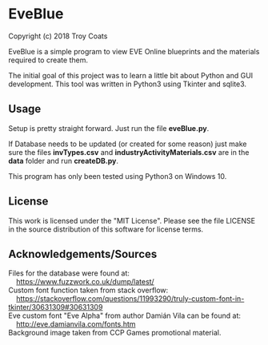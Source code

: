 # EveBlue
Copyright (c) 2018 Troy Coats

EveBlue is a simple program to view EVE Online blueprints and the materials required to create them.

The initial goal of this project was to learn a little bit about Python and GUI development.
This tool was written in Python3 using Tkinter and sqlite3. 

## Usage
Setup is pretty straight forward. Just run the file **eveBlue.py**.

If Database needs to be updated (or created for some reason) just make sure the files **invTypes.csv** and **industryActivityMaterials.csv** are in the **data** folder and run **createDB.py**.

This program has only been tested using Python3 on Windows 10.

## License
This work is licensed under the "MIT License". Please see the file LICENSE in the source distribution of this software for license terms.

## Acknowledgements/Sources
Files for the database were found at:
<br>&nbsp;&nbsp;&nbsp;&nbsp;https://www.fuzzwork.co.uk/dump/latest/
<br>Custom font function taken from stack overflow:
<br>&nbsp;&nbsp;&nbsp;&nbsp;https://stackoverflow.com/questions/11993290/truly-custom-font-in-tkinter/30631309#30631309
<br>Eve custom font "Eve Alpha" from author Damián Vila can be found at:
<br>&nbsp;&nbsp;&nbsp;&nbsp;http://eve.damianvila.com/fonts.htm
<br>Background image taken from CCP Games promotional material.
